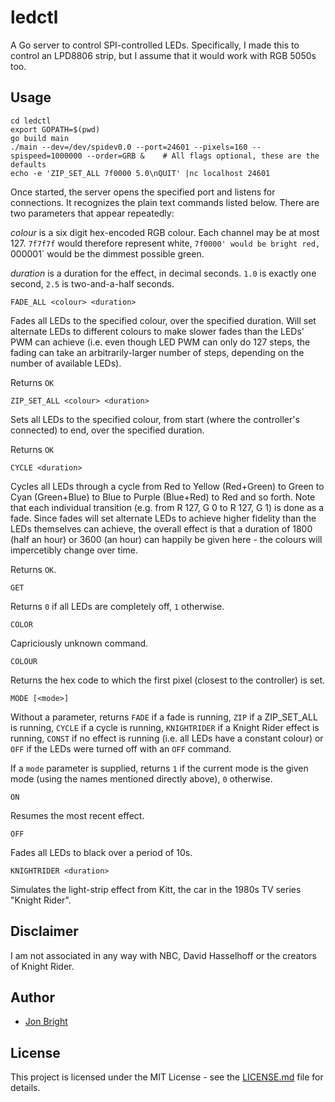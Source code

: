 # ledctl

A Go server to control SPI-controlled LEDs. Specifically, I made this to control an LPD8806 strip, but I assume that it would work with RGB 5050s too.

## Usage

```
cd ledctl
export GOPATH=$(pwd)
go build main
./main --dev=/dev/spidev0.0 --port=24601 --pixels=160 --spispeed=1000000 --order=GRB &    # All flags optional, these are the defaults
echo -e 'ZIP_SET_ALL 7f0000 5.0\nQUIT' |nc localhost 24601
```

Once started, the server opens the specified port and listens for connections. It recognizes the plain text commands listed below.  There are two parameters that appear repeatedly:

*colour* is a six digit hex-encoded RGB colour.  Each channel may be at most 127.  `7f7f7f` would therefore represent white, `7f0000' would be bright red, `000001` would be the dimmest possible green.

*duration* is a duration for the effect, in decimal seconds.  `1.0` is exactly one second, `2.5` is two-and-a-half seconds.

```
FADE_ALL <colour> <duration>
```

Fades all LEDs to the specified colour, over the specified duration.  Will set alternate LEDs to different colours to make slower fades than the LEDs' PWM can achieve (i.e. even though LED PWM can only do 127 steps, the fading can take an arbitrarily-larger number of steps, depending on the number of available LEDs).

Returns `OK`

```
ZIP_SET_ALL <colour> <duration>
```

Sets all LEDs to the specified colour, from start (where the controller's connected) to end, over the specified duration.

Returns `OK`

```
CYCLE <duration>
```

Cycles all LEDs through a cycle from Red to Yellow (Red+Green) to Green to Cyan (Green+Blue) to Blue to Purple (Blue+Red) to Red and so forth.  Note that each individual transition (e.g. from R 127, G 0 to R 127, G 1) is done as a fade.  Since fades will set alternate LEDs to achieve higher fidelity than the LEDs themselves can achieve, the overall effect is that a duration of 1800 (half an hour) or 3600 (an hour) can happily be given here - the colours will impercetibly change over time.

Returns `OK`.

```
GET
```

Returns `0` if all LEDs are completely off, `1` otherwise.

```
COLOR
```

Capriciously unknown command.

```
COLOUR
```

Returns the hex code to which the first pixel (closest to the controller) is set.

```
MODE [<mode>]
```

Without a parameter, returns `FADE` if a fade is running, `ZIP` if a ZIP_SET_ALL is running, `CYCLE` if a cycle is running, `KNIGHTRIDER` if a Knight Rider effect is running, `CONST` if no effect is running (i.e. all LEDs have a constant colour) or `OFF` if the LEDs were turned off with an `OFF` command.

If a `mode` parameter is supplied, returns `1` if the current mode is the given mode (using the names mentioned directly above), `0` otherwise.

```
ON
```

Resumes the most recent effect.

```
OFF
```

Fades all LEDs to black over a period of 10s.

```
KNIGHTRIDER <duration>
```

Simulates the light-strip effect from Kitt, the car in the 1980s TV series "Knight Rider".

## Disclaimer

I am not associated in any way with NBC, David Hasselhoff or the creators of Knight Rider.

## Author

* [Jon Bright](https://github.com/Jon-Bright)

## License

This project is licensed under the MIT License - see the [LICENSE.md](LICENSE.md) file for details.
